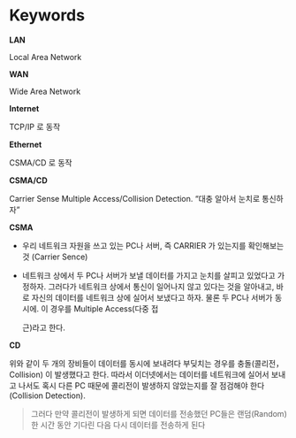 # Keywords



**LAN**

Local Area Network

**WAN**

Wide Area Network

**Internet**

TCP/IP 로 동작

**Ethernet**

CSMA/CD 로 동작

**CSMA/CD**

Carrier Sense Multiple Access/Collision Detection. “대충 알아서 눈치로 통신하자”

**CSMA**

* 우리 네트워크 자원을 쓰고 있는 PC나 서버, 즉 CARRIER 가 있는지를 확인해보는 것 \(Carrier Sence\)
* 네트워크 상에서 두 PC나 서버가 보낼 데이터를 가지고 눈치를 살피고 있었다고 가정하자. 그러다가 네트워크 상에서 통신이 일어나지 않고 있다는 것을 알아내고, 바로 자신의 데이터를 네트워크 상에 실어서 보냈다고 하자. 물론 두 PC나 서버가 동시에. 이 경우를 Multiple Access\(다중 접

  근\)라고 한다.  

**CD**

위와 같이 두 개의 장비들이 데이터를 동시에 보내려다 부딪치는 경우를 충돌\(콜리전，Collision\) 이 발생했다고 한다. 따라서 이더넷에서는 데이터를 네트워크에 실어서 보내고 나서도 혹시 다른 PC 때문에 콜리전이 발생하지 않았는지를 잘 점검해야 한다 \(Collision Detection\).

> 그러다 만약 콜리전이 발생하게 되면 데이터를 전송했던 PC들은 랜덤\(Random\)한 시간 동안 기다린 다음 다시 데이터를 전송하게 된다

